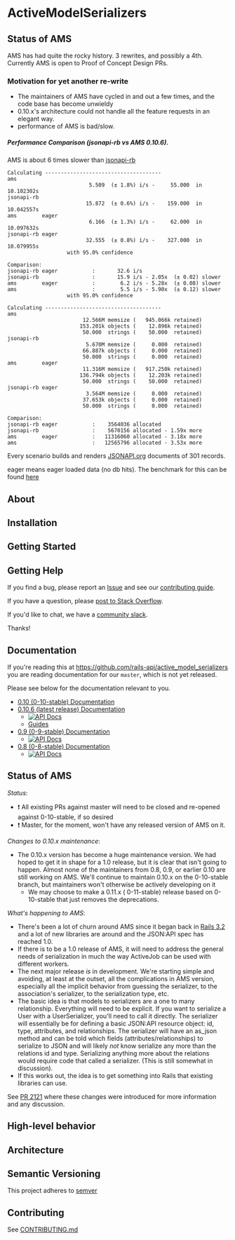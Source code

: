 # ActiveModelSerializers

## Status of AMS
AMS has had quite the rocky history. 3 rewrites, and possibly a 4th. Currently AMS is open to Proof of Concept Design PRs.

### Motivation for yet another re-write
 - The maintainers of AMS have cycled in and out a few times, and the code base has become unwieldy
 - 0.10.x's architecture could not handle all the feature requests in an elegant way.
 - performance of AMS is bad/slow.

##### Performance Comparison (jsonapi-rb vs AMS 0.10.6).

AMS is about 6 times slower than [jsonapi-rb](http://jsonapi-rb.org)

```
Calculating -------------------------------------
ams                        
                          5.509  (± 1.8%) i/s -     55.000  in  10.102302s
jsonapi-rb                 
                         15.872  (± 0.6%) i/s -    159.000  in  10.042557s
ams        eager           
                          6.166  (± 1.3%) i/s -     62.000  in  10.097632s
jsonapi-rb eager           
                         32.555  (± 0.8%) i/s -    327.000  in  10.079955s
                   with 95.0% confidence

Comparison:
jsonapi-rb eager           :       32.6 i/s
jsonapi-rb                 :       15.9 i/s - 2.05x  (± 0.02) slower
ams        eager           :        6.2 i/s - 5.28x  (± 0.08) slower
ams                        :        5.5 i/s - 5.90x  (± 0.12) slower
                   with 95.0% confidence

Calculating -------------------------------------
ams                        
                        12.566M memsize (   945.066k retained)
                       153.201k objects (    12.896k retained)
                        50.000  strings (    50.000  retained)
jsonapi-rb                 
                         5.670M memsize (     0.000  retained)
                        66.887k objects (     0.000  retained)
                        50.000  strings (     0.000  retained)
ams        eager           
                        11.316M memsize (   917.250k retained)
                       136.794k objects (    12.203k retained)
                        50.000  strings (    50.000  retained)
jsonapi-rb eager           
                         3.564M memsize (     0.000  retained)
                        37.653k objects (     0.000  retained)
                        50.000  strings (     0.000  retained)

Comparison:
jsonapi-rb eager           :    3564036 allocated
jsonapi-rb                 :    5670156 allocated - 1.59x more
ams        eager           :   11316060 allocated - 3.18x more
ams                        :   12565796 allocated - 3.53x more
```
Every scenario builds and renders [JSONAPI.org](jsonapi.org) documents of 301 records.

eager means eager loaded data (no db hits).
The benchmark for this can be found [here](https://github.com/NullVoxPopuli/rails-NPlusOneTests/blob/2a5ebfec262e53d8bcb7f3308388fc5ba64f599d/serialization_benchmark.rb)




## About

## Installation

## Getting Started

## Getting Help

If you find a bug, please report an [Issue](https://github.com/rails-api/active_model_serializers/issues/new)
and see our [contributing guide](CONTRIBUTING.md).

If you have a question, please [post to Stack Overflow](http://stackoverflow.com/questions/tagged/active-model-serializers).

If you'd like to chat, we have a [community slack](http://amserializers.herokuapp.com).

Thanks!

## Documentation

If you're reading this at https://github.com/rails-api/active_model_serializers you are
reading documentation for our `master`, which is not yet released.

Please see below for the documentation relevant to you.

- [0.10 (0-10-stable) Documentation](https://github.com/rails-api/active_model_serializers/tree/0-10-stable)
- [0.10.6 (latest release) Documentation](https://github.com/rails-api/active_model_serializers/tree/v0.10.6)
  - [![API Docs](http://img.shields.io/badge/yard-docs-blue.svg)](http://www.rubydoc.info/gems/active_model_serializers/0.10.6)
  - [Guides](https://github.com/rails-api/active_model_serializers/tree/v0.10.6/docs)
- [0.9 (0-9-stable) Documentation](https://github.com/rails-api/active_model_serializers/tree/0-9-stable)
  - [![API Docs](http://img.shields.io/badge/yard-docs-blue.svg)](http://www.rubydoc.info/github/rails-api/active_model_serializers/0-9-stable)
- [0.8 (0-8-stable) Documentation](https://github.com/rails-api/active_model_serializers/tree/0-8-stable)
  - [![API Docs](http://img.shields.io/badge/yard-docs-blue.svg)](http://www.rubydoc.info/github/rails-api/active_model_serializers/0-8-stable)


## Status of AMS

*Status*:

- ❗️ All existing PRs against master will need to be closed and re-opened against 0-10-stable, if so desired
- ❗️ Master, for the moment, won't have any released version of AMS on it.

*Changes to 0.10.x maintenance*:

- The 0.10.x version has become a huge maintenance version.  We had hoped to get it in shape for a 1.0 release, but it is clear that isn't going to happen.  Almost none of the maintainers from 0.8, 0.9, or earlier 0.10 are still working on AMS. We'll continue to maintain 0.10.x on the 0-10-stable branch, but maintainers won't otherwise be actively developing on it
  - We may choose to make a 0.11.x ( 0-11-stable) release based on 0-10-stable that just removes the deprecations.

*What's happening to AMS*:

- There's been a lot of churn around AMS since it began back in [Rails 3.2](CHANGELOG-prehistory.md) and a lot of new libraries are around and the JSON:API spec has reached 1.0.
- If there is to be a 1.0 release of AMS, it will need to address the general needs of serialization in much the way ActiveJob can be used with different workers.
- The next major release *is* in development. We're starting simple and avoiding, at least at the outset, all the complications in AMS version, especially all the implicit behavior from guessing the serializer, to the association's serializer, to the serialization type, etc.
- The basic idea is that models to serializers are a one to many relationship.  Everything will need to be explicit.  If you want to serialize a User with a UserSerializer, you'll need to call it directly.  The serializer will essentially be for defining a basic JSON:API resource object: id, type, attributes, and relationships. The serializer will have an as_json method and can be told which fields (attributes/relationships) to serialize to JSON and will likely *not* know serialize any more than the relations id and type.  Serializing anything more about the relations would require code that called a serializer. (This is still somewhat in discussion).
- If this works out, the idea is to get something into Rails that existing libraries can use.

See [PR 2121](https://github.com/rails-api/active_model_serializers/pull/2121) where these changes were introduced for more information and any discussion.

## High-level behavior

## Architecture

## Semantic Versioning

This project adheres to [semver](http://semver.org/)

## Contributing

See [CONTRIBUTING.md](CONTRIBUTING.md)
